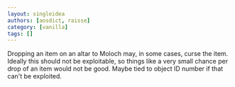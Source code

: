 ```yaml
---
layout: singleidea
authors: [aosdict, raisse]
category: [vanilla]
tags: []
---
```

Dropping an item on an altar to Moloch may, in some cases, curse the item. Ideally this should not be exploitable, so things like a very small chance per drop of an item would not be good. Maybe tied to object ID number if that can't be exploited.

